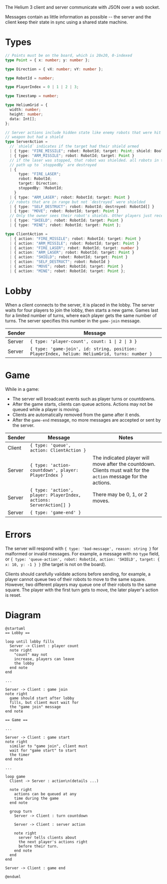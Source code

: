 The Helium 3 client and server communicate with JSON over a web socket.

Messages contain as little information as possible -- the server and the client keep their state in sync using a shared state machine.

# Types

```ts
// Points must be on the board, which is 20x20, 0-indexed
type Point = { x: number; y: number };

type Direction = { vX: number; vY: number };

type RobotId = number;

type PlayerIndex = 0 | 1 | 2 | 3;

type Timestamp = number;

type HeliumGrid = {
  width: number;
  height: number;
  data: Int[];
};

// Server actions include hidden state like enemy robots that were hit by a
// weapon but had a shield
type ServerAction =
  // `shield` indicates if the target had their shield armed
  | { type: "FIRE_MISSILE"; robot: RobotId; target: Point; shield: Bool }
  | { type: "ARM_MISSILE"; robot: RobotId; target: Point }
  // if the laser was stopped, that robot was shielded. all robots in the laser
  // path up to `stoppedBy` are destroyed
  | {
      type: "FIRE_LASER";
      robot: RobotId;
      target: Direction;
      stoppedBy: ?RobotId;
    }
  | { type: "ARM_LASER"; robot: RobotId; target: Point }
  // robots that are in range but not `destroyed` were shielded
  | { type: "SELF_DESTRUCT"; robot: RobotId; destroyed: RobotId[] }
  | { type: "MOVE"; robot: RobotId; target: Point }
  // Only the owner sees their robot's shields. Other players just receive a "move" action.
  | { type: "SHIELD"; robot: RobotId; target: Point }
  | { type: "MINE"; robot: RobotId; target: Point };

type ClientAction =
  | { action: "FIRE_MISSILE"; robot: RobotId; target: Point }
  | { action: "ARM_MISSILE"; robot: RobotId; target: Point }
  | { action: "FIRE_LASER"; robot: RobotId; target: number }
  | { action: "ARM_LASER"; robot: RobotId; target: Point }
  | { action: "SHIELD"; robot: RobotId; target: Point }
  | { action: "SELF_DESTRUCT"; robot: RobotId }
  | { action: "MOVE"; robot: RobotId; target: Point }
  | { action: "MINE"; robot: RobotId; target: Point };
```

# Lobby

When a client connects to the server, it is placed in the lobby. The server waits for four players to join the lobby, then starts a new game. Games last for a limited number of turns, where each player gets the same number of turns. The server specifies this number in the `game-join` message.

| Sender | Message                                                                                       |
| ------ | --------------------------------------------------------------------------------------------- |
| Server | `{ type: 'player-count', count: 1 \| 2 \| 3 }`                                                |
| Server | `{ type: 'game-join', id: string, position: PlayerIndex, helium: HeliumGrid, turns: number }` |

# Game

While in a game:

- The server will broadcast events such as player turns or countdowns.
- After the game starts, clients can queue actions. Actions may not be queued while a player is moving.
- Clients are automatically removed from the game after it ends.
- After the `game-end` message, no more messages are accepted or sent by the server.

| Sender | Message                                                            | Notes                                                                                                           |
| ------ | ------------------------------------------------------------------ | --------------------------------------------------------------------------------------------------------------- |
| Client | `{ type: 'queue', action: ClientAction }`                          |                                                                                                                 |
| Server | `{ type: 'action-countdown', player: PlayerIndex }`                | The indicated player will move after the countdown. Clients must wait for the `action` message for the actions. |
| Server | `{ type: 'action', player: PlayerIndex, actions: ServerAction[] }` | There may be 0, 1, or 2 moves.                                                                                  |
| Server | `{ type: 'game-end' }`                                             |                                                                                                                 |

# Errors

The server will respond with `{ type: 'bad-message', reason: string }` for malformed or invalid messages. For example, a message with no `type` field, or `{ type: 'queue-action', robot: RobotId, action: 'SHIELD', target: { x: 10, y: -1 } }` (the target is not on the board).

Clients should carefully validate actions before sending, for example, a player cannot queue two of their robots to move to the same square. However, two different players may queue one of their robots to the same square. The player with the first turn gets to move, the later player's action is reset.

# Diagram

```plantuml
@startuml
== Lobby ==

loop until lobby fills
  Server -> Client : player count
  note right
    "count" may not
    increase, players can leave
    the lobby
  end note
end

...

Server -> Client : game join
note right
  game should start after lobby
  fills, but client must wait for
  the "game join" message
end note

== Game ==

...

Server -> Client : game start
note right
  similar to "game join", client must
  wait for "game start" to start
  the timer
end note

...

loop game
  Client -> Server : action\n(details ...)

  note right
    actions can be queued at any
    time during the game
  end note

  group turn
    Server -> Client : turn countdown

    Server -> Client : server action

    note right
      server tells clients about
      the next player's actions right
      before their turn.
    end note
  end
end

Server -> Client : game end

@enduml
```
